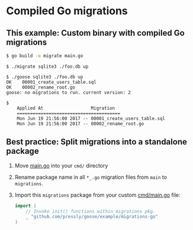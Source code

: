 # Compiled Go migrations

## This example: Custom binary with compiled Go migrations

```bash
$ go build -o migrate main.go
```

```
$ ./migrate sqlite3 ./foo.db up

$ ./goose sqlite3 ./foo.db up
OK    00001_create_users_table.sql
OK    00002_rename_root.go
goose: no migrations to run. current version: 2

$
    Applied At                  Migration
    =======================================
    Mon Jun 19 21:56:00 2017 -- 00001_create_users_table.sql
    Mon Jun 19 21:56:00 2017 -- 00002_rename_root.go
```

## Best practice: Split migrations into a standalone package

1. Move [main.go](main.go) into your `cmd/` directory

2. Rename package name in all `*_.go` migration files from `main` to `migrations`.

3. Import this `migrations` package from your custom [cmd/main.go](main.go) file:

    ```go
    import (
        // Invoke init() functions within migrations pkg.
        _ "github.com/pressly/goose/example/migrations-go"
    )
    ```
